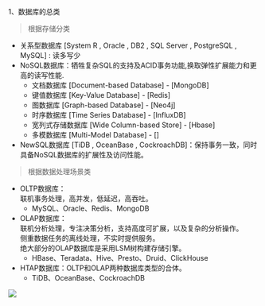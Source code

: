 1、数据库的总类

> 根据存储分类

- 关系型数据库 [System R , Oracle , DB2 , SQL Server , PostgreSQL , MySQL] : 读多写少
- NoSQL数据库：牺牲复杂SQL的支持及ACID事务功能,换取弹性扩展能力和更高的读写性能.
  - 文档数据库 [Document-based Database] - [MongoDB]
  - 键值数据库 [Key-Value Database] - [Redis]
  - 图数据库 [Graph-based Database] - [Neo4j]
  - 时序数据库 [Time Series Database] - [InfluxDB]
  - 宽列式存储数据库 [Wide Column-based Store] - [Hbase]
  - 多模数据库 [Multi-Model Database] - []
- NewSQL数据库 [TiDB , OceanBase , CockroachDB]：保持事务一致，同时具备NoSQL数据库的扩展性及访问性能。

[//]: # (![picture]&#40;https://cms-danger-sequel.oss-cn-zhangjiakou.aliyuncs.com/article/4/4958/4958627.png_e6ebc2d45ba1827a2299ce9deef4825c&#41;)

> 根据数据处理场景类

- OLTP数据库：<br> 联机事务处理，高并发，低延迟，高吞吐。
  - MySQL、Oracle、Redis、MongoDB
- OLAP数据库：<br> 联机分析处理，专注决策分析，支持高度可扩展，以及复杂的分析操作。<br> 侧重数据任务的离线处理，不实时提供服务。<br> 绝大部分的OLAP数据库是采用LSM树构建存储引擎。
  - HBase、Teradata、Hive、Presto、Druid、ClickHouse
- HTAP数据库：OLTP和OLAP两种数据库类型的合体。
  - TiDB、OceanBase、CockroachDB

<img src="https://cms-danger-sequel.oss-cn-zhangjiakou.aliyuncs.com/article/4/4958/4958626.png_e6ebc2d45ba1827a2299ce9deef4825c">































